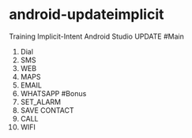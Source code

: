 # android-updateimplicit
Training Implicit-Intent Android Studio UPDATE 
#Main
1. Dial
2. SMS
3. WEB
4. MAPS
5. EMAIL
6. WHATSAPP 
#Bonus
7. SET_ALARM
8. SAVE CONTACT
9. CALL
10. WIFI
